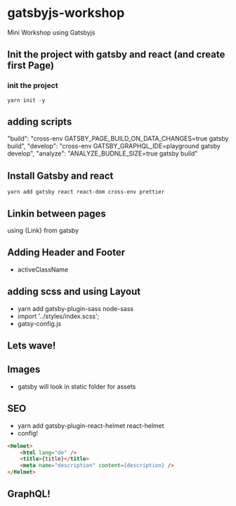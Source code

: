 # gatsbyjs-workshop
Mini Workshop using Gatsbyjs

## Init the project with gatsby and react (and create first Page)

### init the project
`yarn init -y`

## adding scripts
"build": "cross-env GATSBY_PAGE_BUILD_ON_DATA_CHANGES=true gatsby build",
"develop": "cross-env GATSBY_GRAPHQL_IDE=playground gatsby develop",
"analyze": "ANALYZE_BUDNLE_SIZE=true gatsby build"

## Install Gatsby and react
`yarn add gatsby react react-dom cross-env prettier`

## Linkin between pages
using {Link} from gatsby

## Adding Header and Footer
- activeClassName

## adding scss and using Layout
- yarn add gatsby-plugin-sass node-sass
- import '../styles/index.scss';
- gatsy-config.js

## Lets wave!

## Images
- gatsby will look in static folder for assets

## SEO
- yarn add gatsby-plugin-react-helmet react-helmet
- config!
```html
<Helmet>
    <html lang="de" />
    <title>{title}</title>
    <meta name="description" content={description} />
</Helmet>
```
## GraphQL!
